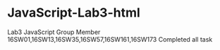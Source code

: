 # JavaScript-Lab3-html
Lab3 JavaScript 
Group Member 16SW01,16SW13,16SW35,16SW57,16SW161,16SW173
Completed all task
